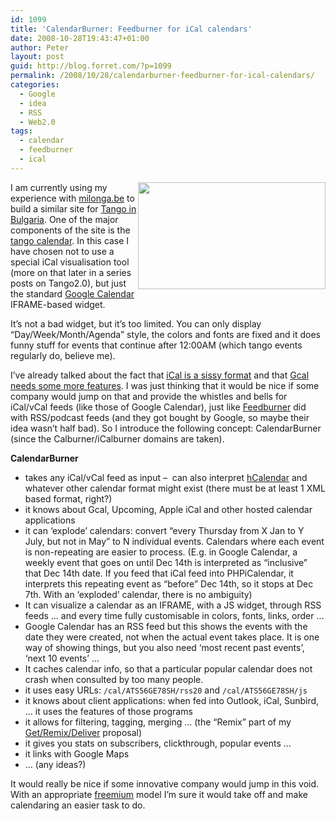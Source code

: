 ```yaml
---
id: 1099
title: 'CalendarBurner: Feedburner for iCal calendars'
date: 2008-10-28T19:43:47+01:00
author: Peter
layout: post
guid: http://blog.forret.com/?p=1099
permalink: /2008/10/28/calendarburner-feedburner-for-ical-calendars/
categories:
  - Google
  - idea
  - RSS
  - Web2.0
tags:
  - calendar
  - feedburner
  - ical
---
```

<img  class="alignright" style="float: right;" src="http://www.bgtango.com/wp-content/uploads/2008/10/tango-calendar-300x171.png" alt="" width="300" height="171" /> I am currently using my experience with [milonga.be](http://www.milonga.be) to build a similar site for [Tango in Bulgaria](http://www.bgtango.com). One of the major components of the site is the [tango calendar](http://www.bgtango.com/en/calendar/). In this case I have chosen not to use a special iCal visualisation tool (more on that later in a series posts on Tango2.0), but just the standard [Google Calendar](http://www.google.com/calendar/) IFRAME-based widget.

It&#8217;s not a bad widget, but it&#8217;s too limited. You can only display &#8220;Day/Week/Month/Agenda&#8221; style, the colors and fonts are fixed and it does funny stuff for events that continue after 12:00AM (which tango events regularly do, believe me).

I&#8217;ve already talked about the fact that [iCal is a sissy format](http://blog.forret.com/2007/04/creating-a-tango-calendar/) and that [Gcal needs some more features](http://blog.forret.com/2007/08/what-google-agenda-currently-misses/). I was just thinking that it would be nice if some company would jump on that and provide the whistles and bells for iCal/vCal feeds (like those of Google Calendar), just like [Feedburner](http://www.feedburner.com) did with RSS/podcast feeds (and they got bought by Google, so maybe their idea wasn&#8217;t half bad). So I introduce the following concept: CalendarBurner (since the Calburner/iCalburner domains are taken).

**<!--more-->CalendarBurner**

  * takes any iCal/vCal feed as input &#8211;  can also interpret [hCalendar](http://microformats.org/wiki/hcalendar) and whatever other calendar format might exist (there must be at least 1 XML based format, right?)
  * it knows about Gcal, Upcoming, Apple iCal and other hosted calendar applications
  * it can &#8216;explode&#8217; calendars: convert &#8220;every Thursday from X Jan to Y July, but not in May&#8221; to N individual events. Calendars where each event is non-repeating are easier to process. (E.g. in Google Calendar, a weekly event that goes on until Dec 14th is interpreted as &#8220;inclusive&#8221; that Dec 14th date. If you feed that iCal feed into PHPiCalendar, it interprets this repeating event as &#8220;before&#8221; Dec 14th, so it stops at Dec 7th. With an &#8216;exploded&#8217; calendar, there is no ambiguity)
  * It can visualize a calendar as an IFRAME, with a JS widget, through RSS feeds &#8230; and every time fully customisable in colors, fonts, links, order &#8230;
  * Google Calendar has an RSS feed but this shows the events with the date they were created, not when the actual event takes place. It is one way of showing things, but you also need &#8216;most recent past events&#8217;, &#8216;next 10 events&#8217; &#8230;
  * It caches calendar info, so that a particular popular calendar does not crash when consulted by too many people.
  * it uses easy URLs: `/cal/ATS56GE78SH/rss20` and `/cal/ATS56GE78SH/js`
  * it knows about client applications: when fed into Outlook, iCal, Sunbird, &#8230; it uses the features of those programs
  * it allows for filtering, tagging, merging &#8230; (the &#8220;Remix&#8221; part of my [Get/Remix/Deliver](http://blog.forret.com/2007/08/what-google-agenda-currently-misses/) proposal)
  * it gives you stats on subscribers, clickthrough, popular events &#8230;
  * it links with Google Maps
  * &#8230; (any ideas?)

It would really be nice if some innovative company would jump in this void. With an appropriate [freemium](http://en.wikipedia.org/wiki/Freemium_business_model) model I&#8217;m sure it would take off and make calendaring an easier task to do.